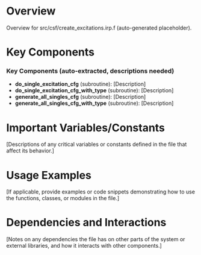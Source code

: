 # Overview

Overview for src/csf/create_excitations.irp.f (auto-generated placeholder).

# Key Components

### Key Components (auto-extracted, descriptions needed)
- **do_single_excitation_cfg** (subroutine): [Description]
- **do_single_excitation_cfg_with_type** (subroutine): [Description]
- **generate_all_singles_cfg** (subroutine): [Description]
- **generate_all_singles_cfg_with_type** (subroutine): [Description]

# Important Variables/Constants

[Descriptions of any critical variables or constants defined in the file that affect its behavior.]

# Usage Examples

[If applicable, provide examples or code snippets demonstrating how to use the functions, classes, or modules in the file.]

# Dependencies and Interactions

[Notes on any dependencies the file has on other parts of the system or external libraries, and how it interacts with other components.]
